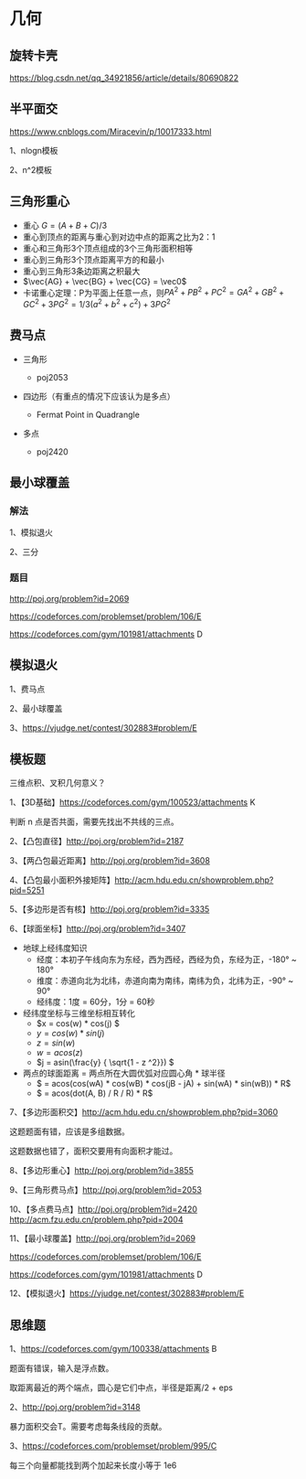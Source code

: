 # 几何

## 旋转卡壳

<https://blog.csdn.net/qq_34921856/article/details/80690822>

## 半平面交

<https://www.cnblogs.com/Miracevin/p/10017333.html>

1、nlogn模板

2、n^2模板

## 三角形重心

- 重心 $G = (A + B + C) / 3$
- 重心到顶点的距离与重心到对边中点的距离之比为2：1
- 重心和三角形3个顶点组成的3个三角形面积相等
- 重心到三角形3个顶点距离平方的和最小
- 重心到三角形3条边距离之积最大
- $\vec{AG} + \vec{BG} + \vec{CG} = \vec0$ 
- 卡诺重心定理：P为平面上任意一点，则$PA^2+PB^2+PC^2=GA^2+GB^2+GC^2+3PG^2=1/3(a^2+b^2+c^2)+3PG^2$

## 费马点

- 三角形
  - poj2053
- 四边形（有重点的情况下应该认为是多点）

  - Fermat Point in Quadrangle
- 多点
  - poj2420

## 最小球覆盖

### 解法

1、模拟退火

2、三分

### 题目

<http://poj.org/problem?id=2069>

<https://codeforces.com/problemset/problem/106/E>

<https://codeforces.com/gym/101981/attachments> D

## 模拟退火

1、费马点

2、最小球覆盖

3、<https://vjudge.net/contest/302883#problem/E>

## 模板题

三维点积、叉积几何意义？

1、【3D基础】<https://codeforces.com/gym/100523/attachments> K

判断 n 点是否共面，需要先找出不共线的三点。

2、【凸包直径】<http://poj.org/problem?id=2187>

3、【两凸包最近距离】<http://poj.org/problem?id=3608>

4、【凸包最小面积外接矩阵】<http://acm.hdu.edu.cn/showproblem.php?pid=5251>

5、【多边形是否有核】<http://poj.org/problem?id=3335>

6、【球面坐标】<http://poj.org/problem?id=3407>

- 地球上经纬度知识
  - 经度：本初子午线向东为东经，西为西经，西经为负，东经为正，-180° ~ 180°
  - 维度：赤道向北为北纬，赤道向南为南纬，南纬为负，北纬为正，-90° ~ 90°
  - 经纬度：1度 = 60分，1分 = 60秒
- 经纬度坐标与三维坐标相互转化
  - $x = cos(w) * cos(j) $
  - $y = cos(w) * sin(j)$
  - $z = sin(w)$
  - $w = acos(z)$
  - $j = asin(\frac{y} { \sqrt{1 - z ^2}}) $
- 两点的球面距离 = 两点所在大圆优弧对应圆心角 * 球半径
  - $ = acos(cos(wA) * cos(wB) * cos(jB - jA) + sin(wA) * sin(wB)) * R$
  - $ = acos(dot(A, B) / R / R) * R$

7、【多边形面积交】<http://acm.hdu.edu.cn/showproblem.php?pid=3060>

这题题面有错，应该是多组数据。

这题数据也错了，面积交要用有向面积才能过。

8、【多边形重心】<http://poj.org/problem?id=3855>

9、【三角形费马点】<http://poj.org/problem?id=2053>

10、【多点费马点】http://poj.org/problem?id=2420 <http://acm.fzu.edu.cn/problem.php?pid=2004>

11、【最小球覆盖】<http://poj.org/problem?id=2069>

<https://codeforces.com/problemset/problem/106/E>

<https://codeforces.com/gym/101981/attachments> D

12、【模拟退火】<https://vjudge.net/contest/302883#problem/E>

## 思维题

1、<https://codeforces.com/gym/100338/attachments> B

题面有错误，输入是浮点数。

取距离最近的两个端点，圆心是它们中点，半径是距离/2 + eps

2、<http://poj.org/problem?id=3148>

暴力面积交会T。需要考虑每条线段的贡献。

3、<https://codeforces.com/problemset/problem/995/C>

每三个向量都能找到两个加起来长度小等于 1e6